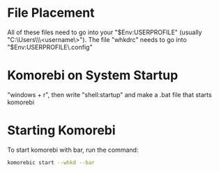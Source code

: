 # File Placement
All of these files need to go into your "$Env:USERPROFILE" (usually "C:\Users\\\<username\>"). The file "whkdrc" needs to go into "$Env:USERPROFILE\\.config"

# Komorebi on System Startup
"windows + r", then write "shell:startup" and make a .bat file that starts komorebi

# Starting Komorebi
To start komorebi with bar, run the command:
```bash
komorebic start --whkd --bar
